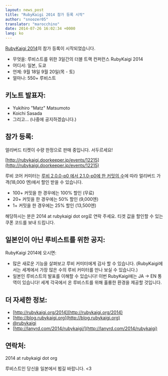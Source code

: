 ```yaml
---
layout: news_post
title: "RubyKaigi 2014 참가 등록 시작"
author: "snoozer05"
translator: "marocchino"
date: 2014-07-26 16:02:34 +0000
lang: ko
---
```


[RubyKaigi 2014](http://rubykaigi.org/2014)의 참가 등록이 시작되었습니다.

* 무엇을: 루비스트를 위한 3일간의 더블 트랙 컨퍼런스 RubyKaigi 2014
* 어디서: 일본, 도쿄
* 언제: 9월 18일 9월 20일(목 - 토)
* 얼마나: 550+ 루비스트

## 키노트 발표자:

* Yukihiro "Matz" Matsumoto
* Koichi Sasada
* 그리고... (나중에 공지하겠습니다.)

## 참가 등록:

얼리버드 티켓이 수량 한정으로 판매 중입니다. 서두르세요!

[http://rubykaigi.doorkeeper.jp/events/12215](http://rubykaigi.doorkeeper.jp/events/12215)

루비 코어 커미터는 [루비 2.0.0-p0 에서 2.1.0-p0에 한 커밋의
수](https://gist.github.com/snoozer05/ca9860c57683e4221d10)에 따라
얼리버드 가격(18,000 엔)에서 할인 받을 수 있습니다.

* 100+ 커밋을 한 경우에는 100% 할인 (무료)
* 20+ 커밋을 한 경우에는 50% 할인 (9,000엔)
* 1+ 커밋을 한 경우에는 25% 할인 (13,500엔)

해당하시는 분은 2014 at rubykaigi dot org로 연락 주세요.
티겟 값을 할인할 수 있는 쿠폰 코드를 보내 드립니다.

## 일본인이 아닌 루비스트를 위한 공지:

RubyKaigi 2014에 오시면:

* 많은 새로운 기능을 살펴보고 루비 커미터에게 감사 할 수 있습니다.
(RubyKaigi에서는 세계에서 가장 많은 수의 루비 커미터를 만나 보실 수
있습니다.)
* 일본인 루비스트의 발표를 이해할 수 있습니다! 이번 RubyKaigi에는
JA -> EN 통역이 있습니다! 세계 각국에서 온 루비스트를 위해 훌륭한
환경을 제공할 것입니다.

## 더 자세한 정보:

* [http://rubykaigi.org/2014](http://rubykaigi.org/2014)
* [http://blog.rubykaigi.org](http://blog.rubykaigi.org)
* [@rubykaigi](https://twitter.com/rubykaigi)
* [http://lanyrd.com/2014/rubykaigi/](http://lanyrd.com/2014/rubykaigi)

## 연락처:

2014 at rubykaigi dot org

루비스트인 당신을 일본에서 뵙길 바랍니다. <3
